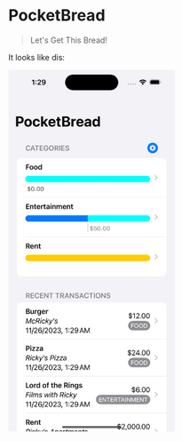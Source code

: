 # PocketBread

> Let's Get This Bread!

It looks like dis:

<img src=".github/screenshot.png" width="300px" alt="demo screenshot of main app screen"/>
